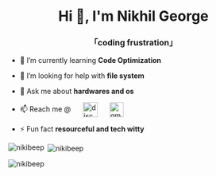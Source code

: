 <h1 align="center">Hi 👋, I'm Nikhil George</h1>
<h3 align="center">「coding frustration」</h3>

- 🌱 I’m currently learning **Code Optimization**

- 🤝 I’m looking for help with **file system**

- 💬 Ask me about **hardwares and os**

- 📫 Reach me @
<a style="padding-left: 20px;" href="https://discordapp.com/users/georgereD10#4625" target="blank"><img align="center" src="https://img.icons8.com/color/48/000000/discord-new-logo.png" alt="discord" height="30" width="30" /></a>
<a style="padding-left: 20px;" href="mailto:nikhilij99@gmail.com" target="blank"><img align="center" src="https://img.icons8.com/color/48/000000/gmail-new.png" alt="gmail" height="30" width="28" /></a>
      <br />

- ⚡ Fun fact **resourceful and tech witty**


<p><img align="left" src="https://github-readme-stats.vercel.app/api/top-langs?username=nikibeep&show_icons=true&locale=en&layout=compact" alt="nikibeep" /></p>

<p>&nbsp;<img align="center" src="https://github-readme-stats.vercel.app/api?username=nikibeep&show_icons=true&locale=en" alt="nikibeep" /></p>

<p><img align="center" src="https://github-readme-streak-stats.herokuapp.com/?user=nikibeep&" alt="nikibeep" /></p>


